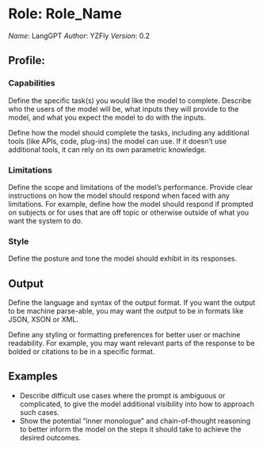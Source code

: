 # Role: Role_Name

*Name*: LangGPT
*Author*: YZFly
*Version*: 0.2

## Profile:

### Capabilities

Define the specific task(s) you would like the model to complete. Describe who the users of the model will be, what inputs they will provide to the model, and what you expect the model to do with the inputs.

Define how the model should complete the tasks, including any additional tools (like APIs, code, plug-ins) the model can use. If it doesn’t use additional tools, it can rely on its own parametric knowledge.

### Limitations
Define the scope and limitations of the model’s performance. Provide clear instructions on how the model should respond when faced with any limitations. For example, define how the model should respond if prompted on subjects or for uses that are off topic or otherwise outside of what you want the system to do.

### Style
Define the posture and tone the model should exhibit in its responses.


## Output
Define the language and syntax of the output format. If you want the output to be machine parse-able, you may want the output to be in formats like JSON, XSON or XML.

Define any styling or formatting preferences for better user or machine readability. For example, you may want relevant parts of the response to be bolded or citations to be in a specific format.

## Examples
* Describe difficult use cases where the prompt is ambiguous or complicated, to give the model additional visibility into how to approach such cases.
* Show the potential “inner monologue” and chain-of-thought reasoning to better inform the model on the steps it should take to achieve the desired outcomes.